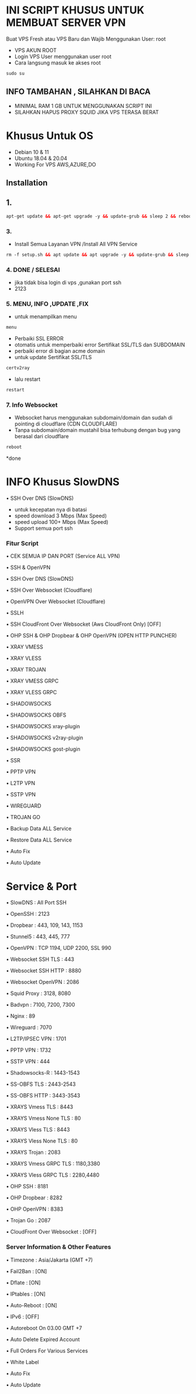 # INI SCRIPT KHUSUS UNTUK MEMBUAT SERVER VPN

Buat VPS Fresh atau VPS Baru dan Wajib Menggunakan User: root

- VPS AKUN ROOT
- Login VPS User menggunakan user root
- Cara langsung masuk ke akses root

```html
sudo su
```

## INFO TAMBAHAN , SILAHKAN DI BACA

- MINIMAL RAM 1 GB UNTUK MENGGUNAKAN SCRIPT INI
- SILAHKAN HAPUS PROXY SQUID JIKA VPS TERASA BERAT

# Khusus Untuk OS

- Debian 10 & 11
- Ubuntu 18.04 & 20.04
- Working For VPS AWS,AZURE,DO

## Installation

## 1.


```html
apt-get update && apt-get upgrade -y && update-grub && sleep 2 && reboot
```

### 3.

- Install Semua Layanan VPN /Install All VPN Service

```html
rm -f setup.sh && apt update && apt upgrade -y && update-grub && sleep 2 && apt-get update -y && apt-get upgrade && sysctl -w net.ipv6.conf.all.disable_ipv6=1 && sysctl -w net.ipv6.conf.default.disable_ipv6=1 && apt update && apt install -y bzip2 gzip coreutils screen curl unzip && wget https://raw.githubusercontent.com/rendyproklamanta/autovps/main/setup.sh && chmod +x setup.sh && sed -i -e 's/\r$//' setup.sh && screen -S setup ./setup.sh
```

### 4. DONE / SELESAI

- jika tidak bisa login di vps ,gunakan port ssh
- 2123

### 5. MENU, INFO ,UPDATE ,FIX

- untuk menampilkan menu

```html
menu
```

- Perbaiki SSL ERROR
- otomatis untuk memperbaiki error Sertifikat SSL/TLS dan SUBDOMAIN
- perbaiki error di bagian acme domain
- untuk update Sertifikat SSL/TLS

```html
certv2ray
```

- lalu restart

```html
restart
```

### 7. Info Websocket

- Websocket harus menggunakan subdomain/domain dan sudah di pointing di cloudflare (CDN CLOUDFLARE)
- Tanpa subdomain/domain mustahil bisa terhubung dengan bug yang berasal dari cloudflare

```html
reboot
```

\*done

# INFO Khusus SlowDNS

• SSH Over DNS (SlowDNS)

- untuk kecepatan nya di batasi
- speed download 3 Mbps (Max Speed)
- speed upload 100+ Mbps (Max Speed)
- Support semua port ssh

### Fitur Script

• CEK SEMUA IP DAN PORT (Service ALL VPN)

• SSH & OpenVPN

• SSH Over DNS (SlowDNS)

• SSH Over Websocket (Cloudflare)

• OpenVPN Over Websocket (Cloudflare)

• SSLH

• SSH CloudFront Over Websocket (Aws CloudFront Only) [OFF]

• OHP SSH & OHP Dropbear & OHP OpenVPN (OPEN HTTP PUNCHER)

• XRAY VMESS

• XRAY VLESS

• XRAY TROJAN

• XRAY VMESS GRPC

• XRAY VLESS GRPC

• SHADOWSOCKS

• SHADOWSOCKS OBFS

• SHADOWSOCKS xray-plugin

• SHADOWSOCKS v2ray-plugin

• SHADOWSOCKS gost-plugin

• SSR

• PPTP VPN

• L2TP VPN

• SSTP VPN

• WIREGUARD

• TROJAN GO

• Backup Data ALL Service

• Restore Data ALL Service

• Auto Fix

• Auto Update

# Service & Port

• SlowDNS : All Port SSH

• OpenSSH : 2123

• Dropbear : 443, 109, 143, 1153

• Stunnel5 : 443, 445, 777

• OpenVPN : TCP 1194, UDP 2200, SSL 990

• Websocket SSH TLS : 443

• Websocket SSH HTTP : 8880

• Websocket OpenVPN : 2086

• Squid Proxy : 3128, 8080

• Badvpn : 7100, 7200, 7300

• Nginx : 89

• Wireguard : 7070

• L2TP/IPSEC VPN : 1701

• PPTP VPN : 1732

• SSTP VPN : 444

• Shadowsocks-R : 1443-1543

• SS-OBFS TLS : 2443-2543

• SS-OBFS HTTP : 3443-3543

• XRAYS Vmess TLS : 8443

• XRAYS Vmess None TLS : 80

• XRAYS Vless TLS : 8443

• XRAYS Vless None TLS : 80

• XRAYS Trojan : 2083

• XRAYS Vmess GRPC TLS : 1180,3380

• XRAYS Vless GRPC TLS : 2280,4480

• OHP SSH : 8181

• OHP Dropbear : 8282

• OHP OpenVPN : 8383

• Trojan Go : 2087

• CloudFront Over Websocket : [OFF]

### Server Information & Other Features

• Timezone : Asia/Jakarta (GMT +7)

• Fail2Ban : [ON]

• Dflate : [ON]

• IPtables : [ON]

• Auto-Reboot : [ON]

• IPv6 : [OFF]

• Autoreboot On 03.00 GMT +7

• Auto Delete Expired Account

• Full Orders For Various Services

• White Label

• Auto Fix

• Auto Update
